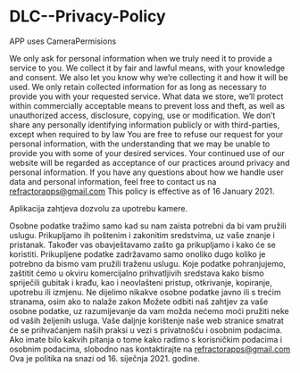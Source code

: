 # DLC--Privacy-Policy

APP uses CameraPermisions

We only ask for personal information when we truly need it to provide a service to you. We collect it by fair and lawful means, with your knowledge and consent. We also let you know why we’re collecting it and how it will be used.
We only retain collected information for as long as necessary to provide you with your requested service. What data we store, we’ll protect within commercially acceptable means to prevent loss and theft, as well as unauthorized access, disclosure, copying, use or modification.
We don’t share any personally identifying information publicly or with third-parties, except when required to by law
You are free to refuse our request for your personal information, with the understanding that we may be unable to provide you with some of your desired services.
Your continued use of our website will be regarded as acceptance of our practices around privacy and personal information. If you have any questions about how we handle user data and personal information, feel free to contact us na refractorapps@gmail.com
This policy is effective as of 16 January 2021.

Aplikacija zahtjeva dozvolu za upotrebu kamere.

Osobne podatke tražimo samo kad su nam zaista potrebni da bi vam pružili uslugu. Prikupljamo ih poštenim i zakonitim sredstvima, uz vaše znanje i pristanak. Također vas obavještavamo zašto ga prikupljamo i kako će se koristiti.
Prikupljene podatke zadržavamo samo onoliko dugo koliko je potrebno da bismo vam pružili traženu uslugu. Koje podatke pohranjujemo, zaštitit ćemo u okviru komercijalno prihvatljivih sredstava kako bismo spriječili gubitak i krađu, kao i neovlašteni pristup, otkrivanje, kopiranje, upotrebu ili izmjenu.
Ne dijelimo nikakve osobne podatke javno ili s trećim stranama, osim ako to nalaže zakon
Možete odbiti naš zahtjev za vaše osobne podatke, uz razumijevanje da vam možda nećemo moći pružiti neke od vaših željenih usluga.
Vaše daljnje korištenje naše web stranice smatrat će se prihvaćanjem naših praksi u vezi s privatnošću i osobnim podacima. Ako imate bilo kakvih pitanja o tome kako radimo s korisničkim podacima i osobnim podacima, slobodno nas kontaktirajte na refractorapps@gmail.com
Ova je politika na snazi ​​od 16. siječnja 2021. godine.

